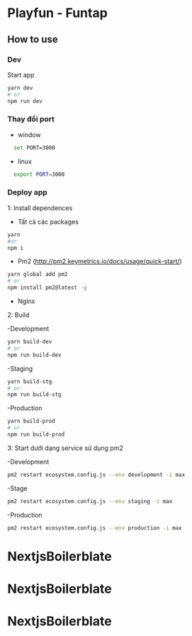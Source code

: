 # Playfun - Funtap

## How to use

### Dev

Start app

```bash
yarn dev
# or
npm run dev
```

### Thay đổi port

- window

```bash
  set PORT=3000
```

- linux

```bash
  export PORT=3000
```

### Deploy app

1: Install dependences

- Tất cả các packages

```bash
yarn
#or
npm i
```

- Pm2 (http://pm2.keymetrics.io/docs/usage/quick-start/)

```bash
yarn global add pm2
# or
npm install pm2@latest -g
```

- Nginx

2: Build

-Development

```bash
yarn build-dev
# or
npm run build-dev
```

-Staging

```bash
yarn build-stg
# or
npm run build-stg
```

-Production

```bash
yarn build-prod
# or
npm run build-prod
```

3: Start dưới dạng service sử dụng pm2

-Development

```bash
pm2 restart ecosystem.config.js --env development -i max
```

-Stage

```bash
pm2 restart ecosystem.config.js --env staging -i max
```

-Production

```bash
pm2 restart ecosystem.config.js --env production -i max
```
# NextjsBoilerblate
# NextjsBoilerblate
# NextjsBoilerblate
